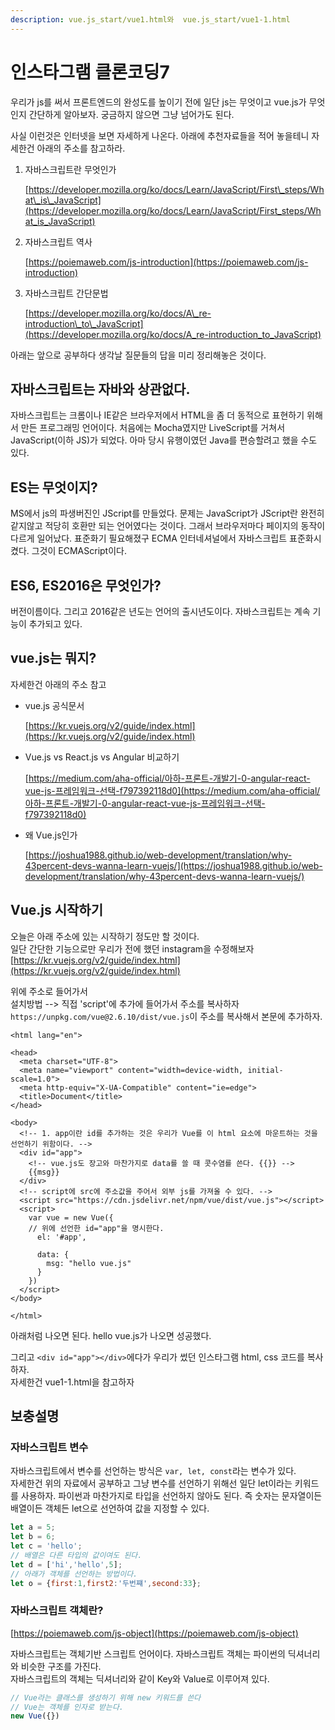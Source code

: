 ```yaml
---
description: vue.js_start/vue1.html와  vue.js_start/vue1-1.html
---
```


# 인스타그램 클론코딩7

우리가 js를 써서 프론트엔드의 완성도를 높이기 전에 일단 js는 무엇이고 vue.js가 무엇인지 간단하게 알아보자. 궁금하지 않으면 그냥 넘어가도 된다.

사실 이런것은 인터넷을 보면 자세하게 나온다. 아래에 추천자료들을 적어 놓을테니 자세한건 아래의 주소를 참고하라.

1. 자바스크립트란 무엇인가  

   [https://developer.mozilla.org/ko/docs/Learn/JavaScript/First\_steps/What\_is\_JavaScript](https://developer.mozilla.org/ko/docs/Learn/JavaScript/First_steps/What_is_JavaScript)

2. 자바스크립트 역사  

   [https://poiemaweb.com/js-introduction](https://poiemaweb.com/js-introduction)

3. 자바스크립트 간단문법  

   [https://developer.mozilla.org/ko/docs/A\_re-introduction\_to\_JavaScript](https://developer.mozilla.org/ko/docs/A_re-introduction_to_JavaScript)

아래는 앞으로 공부하다 생각날 질문들의 답을 미리 정리해놓은 것이다.

## 자바스크립트는 자바와 상관없다.

자바스크립트는 크롬이나 IE같은 브라우저에서 HTML을 좀 더 동적으로 표현하기 위해서 만든 프로그래밍 언어이다. 처음에는 Mocha였지만 LiveScript를 거쳐서 JavaScript\(이하 JS\)가 되었다. 아마 당시 유행이였던 Java를 편승할려고 했을 수도 있다.

## ES는 무엇이지?

MS에서 js의 파생버진인 JScript를 만들었다. 문제는 JavaScript가 JScript란 완전히 같지않고 적당히 호환만 되는 언어였다는 것이다. 그래서 브라우저마다 페이지의 동작이 다르게 일어났다. 표준화기 필요해졌구 ECMA 인터네셔널에서 자바스크립트 표준화시켰다. 그것이 ECMAScript이다.

## ES6, ES2016은 무엇인가?

버전이름이다. 그리고 2016같은 년도는 언어의 출시년도이다. 자바스크립트는 계속 기능이 추가되고 있다.

## vue.js는 뭐지?

자세한건 아래의 주소 참고

* vue.js 공식문서  

  [https://kr.vuejs.org/v2/guide/index.html](https://kr.vuejs.org/v2/guide/index.html)  

* Vue.js vs React.js vs Angular 비교하기   

  [https://medium.com/aha-official/아하-프론트-개발기-0-angular-react-vue-js-프레임워크-선택-f797392118d0](https://medium.com/aha-official/아하-프론트-개발기-0-angular-react-vue-js-프레임워크-선택-f797392118d0)

* 왜 Vue.js인가  

  [https://joshua1988.github.io/web-development/translation/why-43percent-devs-wanna-learn-vuejs/](https://joshua1988.github.io/web-development/translation/why-43percent-devs-wanna-learn-vuejs/)

## Vue.js 시작하기

오늘은 아래 주소에 있는 시작하기 정도만 할 것이다.  
일단 간단한 기능으로만 우리가 전에 했던 instagram을 수정해보자 [https://kr.vuejs.org/v2/guide/index.html](https://kr.vuejs.org/v2/guide/index.html)

위에 주소로 들어가서  
설치방법 --&gt; 직접 'script'에 추가에 들어가서 주소를 복사하자 `https://unpkg.com/vue@2.6.10/dist/vue.js`이 주소를 복사해서 본문에 추가하자.

```markup
<html lang="en">

<head>
  <meta charset="UTF-8">
  <meta name="viewport" content="width=device-width, initial-scale=1.0">
  <meta http-equiv="X-UA-Compatible" content="ie=edge">
  <title>Document</title>
</head>

<body>
  <!-- 1. app이란 id를 추가하는 것은 우리가 Vue를 이 html 요소에 마운트하는 것을 선언하기 위함이다. -->
  <div id="app">
    <!-- vue.js도 장고와 마찬가지로 data를 쓸 때 콧수염를 쓴다. {{}} -->
    {{msg}}
  </div>
  <!-- script에 src에 주소값을 주어서 외부 js를 가져올 수 있다. -->
  <script src="https://cdn.jsdelivr.net/npm/vue/dist/vue.js"></script>
  <script>
    var vue = new Vue({
    // 위에 선언한 id="app"을 명시한다.
      el: '#app',

      data: {
        msg: "hello vue.js"
      }
    })
  </script>
</body>

</html>
```

아래처럼 나오면 된다. hello vue.js가 나오면 성공했다.

그리고 `<div id="app"></div>`에다가 우리가 썼던 인스타그램 html, css 코드를 복사하자.  
자세한건 vue1-1.html을 참고하자

## 보충설명

### 자바스크립트 변수

자바스크립트에서 변수를 선언하는 방식은 `var, let, const`라는 변수가 있다.  
자세한건 위의 자료에서 공부하고 그냥 변수를 선언하기 위해선 일단 let이라는 키워드를 사용하자. 파이썬과 마찬가지로 타입을 선언하지 않아도 된다. 즉 숫자는 문자열이든 배열이든 객체든 let으로 선언하여 값을 지정할 수 있다.

```javascript
let a = 5;
let b = 6;
let c = 'hello';
// 배열은 다른 타입의 값이여도 된다.
let d = ['hi','hello',5];
// 아래가 객체를 선언하는 방법이다.
let o = {first:1,first2:'두번쨰',second:33};
```

### 자바스크립트 객체란?

[https://poiemaweb.com/js-object](https://poiemaweb.com/js-object)

자바스크립트는 객체기반 스크립트 언어이다. 자바스크립트 객체는 파이썬의 딕셔너리와 비슷한 구조를 가진다.  
자바스크립트의 객체는 딕셔너리와 같이 Key와 Value로 이루어져 있다.

```javascript
// Vue라는 클래스를 생성하기 위해 new 키워드를 쓴다
// Vue는 객체를 인자로 받는다.
new Vue({})
```

